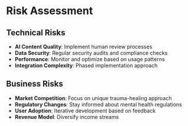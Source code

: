 # Risk Assessment

## Technical Risks
- **AI Content Quality**: Implement human review processes
- **Data Security**: Regular security audits and compliance checks
- **Performance**: Monitor and optimize based on usage patterns
- **Integration Complexity**: Phased implementation approach

## Business Risks
- **Market Competition**: Focus on unique trauma-healing approach
- **Regulatory Changes**: Stay informed about mental health regulations
- **User Adoption**: Iterative development based on feedback
- **Revenue Model**: Diversify income streams

